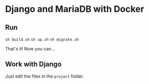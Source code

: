 # Django and MariaDB with Docker

## Run
`sh build.sh`
`sh up.sh`
`sh migrate.sh`

That's it! Now you can...

## Work with Django
Just edit the files in the `project` folder.